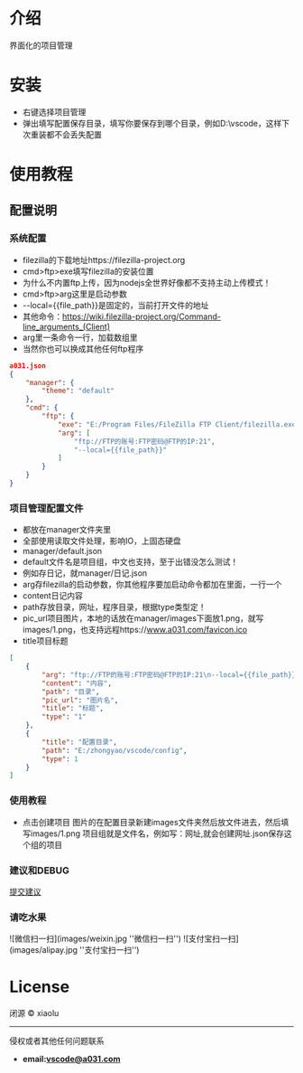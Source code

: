 # 介绍

界面化的项目管理

# 安装

* 右键选择项目管理
* 弹出填写配置保存目录，填写你要保存到哪个目录，例如D:\vscode，这样下次重装都不会丢失配置

# 使用教程

## 配置说明
### 系统配置
* filezilla的下载地址https://filezilla-project.org
* cmd>ftp>exe填写filezilla的安装位置
* 为什么不内置ftp上传，因为nodejs全世界好像都不支持主动上传模式！
* cmd>ftp>arg这里是启动参数
* --local={{file_path}}是固定的，当前打开文件的地址
* 其他命令：https://wiki.filezilla-project.org/Command-line_arguments_(Client)
* arg里一条命令一行，加载数组里
* 当然你也可以换成其他任何ftp程序
```json
a031.json
{
	"manager": {
		"theme": "default"
	},
	"cmd": {
		"ftp": {
			"exe": "E:/Program Files/FileZilla FTP Client/filezilla.exe",
			"arg": [
				"ftp://FTP的账号:FTP密码@FTP的IP:21",
				"--local={{file_path}}"
			]
		}
	}
}
```
### 项目管理配置文件
* 都放在manager文件夹里
* 全部使用读取文件处理，影响IO，上固态硬盘
* manager/default.json
* default文件名是项目组，中文也支持，至于出错没怎么测试！
* 例如存日记，就manager/日记.json
* arg存filezilla的启动参数，你其他程序要加启动命令都加在里面，一行一个
* content日记内容
* path存放目录，网址，程序目录，根据type类型定！
* pic_url项目图片，本地的话放在manager/images下面放1.png，就写images/1.png，也支持远程https://www.a031.com/favicon.ico
* title项目标题
```json
[
	{
		"arg": "ftp://FTP的账号:FTP密码@FTP的IP:21\n--local={{file_path}}",
		"content": "内容",
		"path": "目录",
		"pic_url": "图片名",
		"title": "标题",
		"type": "1"
	},
	{
		"title": "配置目录",
		"path": "E:/zhongyao/vscode/config",
		"type": 1
	}
]
```

### 使用教程
* 点击创建项目
图片的在配置目录新建images文件夹然后放文件进去，然后填写images/1.png
项目组就是文件名，例如写：网址,就会创建网址.json保存这个组的项目
### 建议和DEBUG
[提交建议](https://github.com/shijunti19/a031-xiaolu)
### 请吃水果
![微信扫一扫](images/weixin.jpg ''微信扫一扫'')
![支付宝扫一扫](images/alipay.jpg ''支付宝扫一扫'')
# License

闭源 &copy; xiaolu

---
侵权或者其他任何问题联系
* **email:vscode@a031.com**
